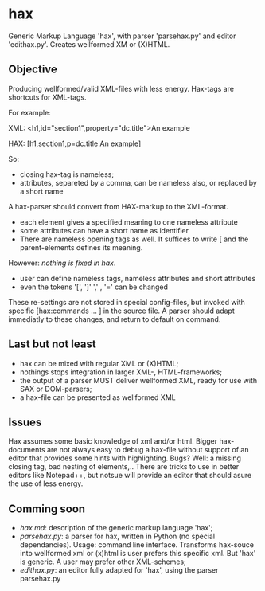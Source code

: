 # hax

Generic Markup Language 'hax', with parser 'parsehax.py' and editor 'edithax.py'. Creates wellformed XM or (X)HTML. 

## Objective

Producing wellformed/valid XML-files with less energy. Hax-tags are shortcuts for XML-tags. 

For example:

XML: <h1,id="section1",property="dc.title">An example</h1>

HAX: \[h1,section1,p=dc.title An example\]

So:
  - closing hax-tag is nameless;
  - attributes, separeted by a comma, can be nameless also, or replaced by a short name 

A hax-parser should convert from HAX-markup to the XML-format.

- each element gives a specified meaning to one nameless attribute
- some attributes can have a short name as identifier
- There are nameless opening tags as well. It suffices to write \[ and the parent-elements defines its meaning.

However: *nothing is fixed in hax*.

  - user can define nameless tags, nameless attributes and short attributes
  - even the tokens '\[', '\]' ',' , '=' can be changed
 
These re-settings are not stored in special config-files, but invoked with specific \[hax:commands ... \] in the
source file. A parser should adapt immediatly to these changes,  and return to default on command.

## Last but not least

- hax can be mixed with regular XML or (X)HTML;
- nothings stops integration in larger XML-, HTML-frameworks;
- the output of a parser MUST deliver wellformed XML, ready for use with SAX or DOM-parsers;
- a hax-file can be presented as wellformed XML

## Issues

Hax assumes some basic knowledge of xml and/or html. 
Bigger hax-documents are not always easy to debug a hax-file without support of an editor 
that provides some hints with highlighting. Bugs? Well: a missing closing tag, bad 
nesting of elements,..
There are tricks to use in better editors like Notepad++, but notsue will provide an editor that 
should asure the use of less energy.

## Comming soon

- *hax.md*: description of the generic markup language 'hax';
- *parsehax.py*: a parser for hax, written in Python (no special dependancies). Usage: command line interface.
  Transforms hax-souce into wellformed xml or (x)html is user prefers this specific xml. But 'hax' is generic.
  A user may prefer other XML-schemes;
- *edithax.py*: an editor fully adapted for 'hax', using the parser parsehax.py


   
